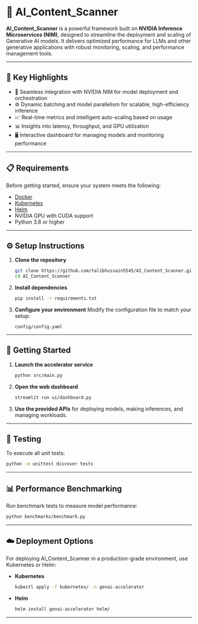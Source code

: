 # 🚀 AI_Content_Scanner

**AI_Content_Scanner** is a powerful framework built on **NVIDIA Inference Microservices (NIM)**, designed to streamline the deployment and scaling of Generative AI models. It delivers optimized performance for LLMs and other generative applications with robust monitoring, scaling, and performance management tools.

---

## 🧠 Key Highlights

- 🔗 Seamless integration with NVIDIA NIM for model deployment and orchestration
- ⚙️ Dynamic batching and model parallelism for scalable, high-efficiency inference
- 📈 Real-time metrics and intelligent auto-scaling based on usage
- 📊 Insights into latency, throughput, and GPU utilization
- 🖥️ Interactive dashboard for managing models and monitoring performance

---

## 📋 Requirements

Before getting started, ensure your system meets the following:

- [Docker](https://www.docker.com/)
- [Kubernetes](https://kubernetes.io/)
- [Helm](https://helm.sh/)
- NVIDIA GPU with CUDA support
- Python 3.8 or higher

---

## ⚙️ Setup Instructions

1. **Clone the repository**

   ```bash
   git clone https://github.com/talibhussain5545/AI_Content_Scanner.git
   cd AI_Content_Scanner
   ```

2. **Install dependencies**

   ```bash
   pip install -r requirements.txt
   ```

3. **Configure your environment**
   Modify the configuration file to match your setup:

   ```
   config/config.yaml
   ```

---

## 🚀 Getting Started

1. **Launch the accelerator service**

   ```bash
   python src/main.py
   ```

2. **Open the web dashboard**

   ```bash
   streamlit run ui/dashboard.py
   ```

3. **Use the provided APIs** for deploying models, making inferences, and managing workloads.

---

## 🧪 Testing

To execute all unit tests:

```bash
python -m unittest discover tests
```

---

## 📊 Performance Benchmarking

Run benchmark tests to measure model performance:

```bash
python benchmarks/benchmark.py
```

---

## ☁️ Deployment Options

For deploying AI_Content_Scanner in a production-grade environment, use Kubernetes or Helm:

- **Kubernetes**

  ```bash
  kubectl apply -f kubernetes/ -n genai-accelerator
  ```

- **Helm**

  ```bash
  helm install genai-accelerator helm/
  ```

---
